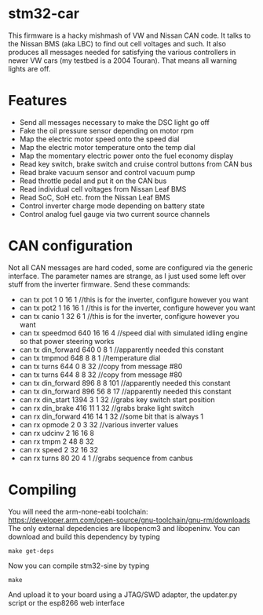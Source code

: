 # stm32-car
This firmware is a hacky mishmash of VW and Nissan CAN code. It talks to the Nissan BMS (aka LBC) to find out cell voltages and such. It also produces all messages needed for satisfying the various controllers in newer VW cars (my testbed is a 2004 Touran). That means all warning lights are off.

# Features
- Send all messages necessary to make the DSC light go off
- Fake the oil pressure sensor depending on motor rpm
- Map the electric motor speed onto the speed dial
- Map the electric motor temperature onto the temp dial
- Map the momentary electric power onto the fuel economy display
- Read key switch, brake switch and cruise control buttons from CAN bus
- Read brake vacuum sensor and control vacuum pump
- Read throttle pedal and put it on the CAN bus
- Read individual cell voltages from Nissan Leaf BMS
- Read SoC, SoH etc. from the Nissan Leaf BMS
- Control inverter charge mode depending on battery state
- Control analog fuel gauge via two current source channels

# CAN configuration
Not all CAN messages are hard coded, some are configured via the generic interface. The parameter names are strange, as I just used some left over stuff from the inverter firmware.
Send these commands:
- can tx pot 1 0 16 1 //this is for the inverter, configure however you want
- can tx pot2 1 16 16 1 //this is for the inverter, configure however you want
- can tx canio 1 32 6 1 //this is for the inverter, configure however you want
- can tx speedmod 640 16 16 4 //speed dial with simulated idling engine so that power steering works
- can tx din_forward 640 0 8 1 //apparently needed this constant
- can tx tmpmod 648 8 8 1 //temperature dial
- can tx turns 644 0 8 32 //copy from message #80
- can tx turns 644 8 8 32 //copy from message #80
- can tx din_forward 896 8 8 101 //apparently needed this constant
- can tx din_forward 896 56 8 17 //apparently needed this constant
- can rx din_start 1394 3 1 32 //grabs key switch start position
- can rx din_brake 416 11 1 32 //grabs brake light switch
- can rx din_forward 416 14 1 32 //some bit that is always 1
- can rx opmode 2 0 3 32 //various inverter values
- can rx udcinv 2 16 16 8
- can rx tmpm 2 48 8 32
- can rx speed 2 32 16 32
- can rx turns 80 20 4 1 //grabs sequence from canbus

# Compiling
You will need the arm-none-eabi toolchain: https://developer.arm.com/open-source/gnu-toolchain/gnu-rm/downloads
The only external depedencies are libopencm3 and libopeninv. You can download and build this dependency by typing

`make get-deps`

Now you can compile stm32-sine by typing

`make`

And upload it to your board using a JTAG/SWD adapter, the updater.py script or the esp8266 web interface
